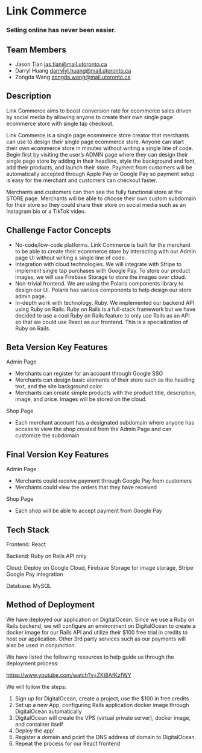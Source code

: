 # Link Commerce
 
### Selling online has never been easier.
 
## Team Members
 
* Jason Tian <jas.tian@mail.utoronto.ca>
* Darryl Huang <darrylyl.huang@mail.utoronto.ca>
* Zongda Wang <zongda.wang@mail.utoronto.ca>
 
## Description
 
Link Commerce aims to boost conversion rate for ecommerce sales driven by social media by allowing anyone to create their own single page ecommerce store with single tap checkout.
 
Link Commerce is a single page ecommerce store creator that merchants can use to design their single page ecommerce store. Anyone can start their own ecommerce store in minutes without writing a single line of code. Begin first by visiting the user’s ADMIN page where they can design their single page store by adding in their headline, style the background and font, add their products, and launch their store. Payment from customers will be automatically accepted through Apple Pay or Google Pay so payment setup is easy for the merchant and customers can checkout faster.
 
Merchants and customers can then see the fully functional store at the STORE page. Merchants will be able to choose their own custom subdomain for their store so they could share their store on social media such as an Instagram bio or a TikTok video.
 
## Challenge Factor Concepts
 
* No-code/low-code platforms. Link Commerce is built for the merchant to be able to create their ecommerce store by interacting with our Admin page UI without writing a single line of code.
* Integration with cloud technologies. We will integrate with Stripe to implement single tap purchases with Google Pay. To store our product images, we will use Firebase Storage to store the images over cloud.
* Non-trivial frontend. We are using the Polaris components library to design our UI. Polaris has various components to help design our store admin page.
* In-depth work with technology. Ruby. We implemented our backend API using Ruby on Rails. Ruby on Rails is a full-stack framework but we have decided to use a cool Ruby on Rails feature to only use Rails as an API so that we could use React as our frontend. This is a specialization of Ruby on Rails.
 
## Beta Version Key Features
 
Admin Page
* Merchants can register for an account through Google SSO
* Merchants can design basic elements of their store such as the heading text, and the site background color.
* Merchants can create simple products with the product title, description, image, and price. Images will be stored on the cloud.

Shop Page
* Each merchant account has a designated subdomain where anyone has access to view the shop created from the Admin Page and can customize the subdomain
 
## Final Version Key Features
 
Admin Page
* Merchants could receive payment through Google Pay from customers
* Merchants could view the orders that they have received

Shop Page
* Each shop will be able to accept payment from Google Pay
 
## Tech Stack
 
Frontend: React

Backend: Ruby on Rails API only

Cloud: Deploy on Google Cloud, Firebase Storage for image storage, Stripe Google Pay integration

Database: MySQL
 
## Method of Deployment

We have deployed our application on DigitalOcean. Since we use a Ruby on Rails backend, we will configure an environment on DigitalOcean to create a docker image for our Rails API and utilize their $100 free trial in credits to host our application. Other 3rd party services such as our payments will also be used in conjunction.

We have listed the following resources to help guide us through the deployment process:

https://www.youtube.com/watch?v=ZKi8AfKzfWY

We will follow the steps:
1. Sign up for DigitalOcean, create a project, use the $100 in free credits
2. Set up a new App, configuring Rails application docker image through DigitalOcean automatically
3. DigitalOcean will create the VPS (virtual private server), docker image, and container itself
4. Deploy the app!
5. Register a domain and point the DNS address of domain to DigitalOcean.
6. Repeat the process for our React frontend

